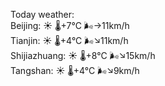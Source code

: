 Today weather:  
Beijing: ☀️ 🌡️+7°C 🌬️→11km/h  
Tianjin: ☀️ 🌡️+4°C 🌬️↘11km/h  
Shijiazhuang: ☀️ 🌡️+8°C 🌬️↘15km/h  
Tangshan: ☀️ 🌡️+4°C 🌬️↘9km/h  

